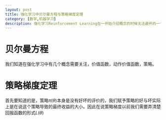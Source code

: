 ```yaml
---
layout: post
title: 强化学习中贝尔曼方程与策略梯度定理
category: [数学,机器学习]
description: 强化学习Reinforcement Learning在一开始介绍概念的时候无法避开的一个核心概念是贝尔曼方程(Bellman Equation)，它是整个强化学习算法的基础，读文献的时候这里有点不清不楚的，于是想找到一个比较好的方式来说明这个方程；梯度下降定理是一大类强化学习算法的一个基础，是强化学习进阶中无法避开的一个点，因此在这里把两者做一个详细的说明，以供后来参考。
---
```

# 贝尔曼方程

我们知道在强化学习中有几个概念需要关注，价值函数，动作价值函数，策略。

# 策略梯度定理

首先要知道的是，策略$\pi(\theta)$本身是没有好坏的评价的，我们赋予策略的好与坏实际上是在说这个策略导致的最终收益的大小。因此在说策略梯度以前我们需要弄清楚回报函数的形式$L(\theta)$